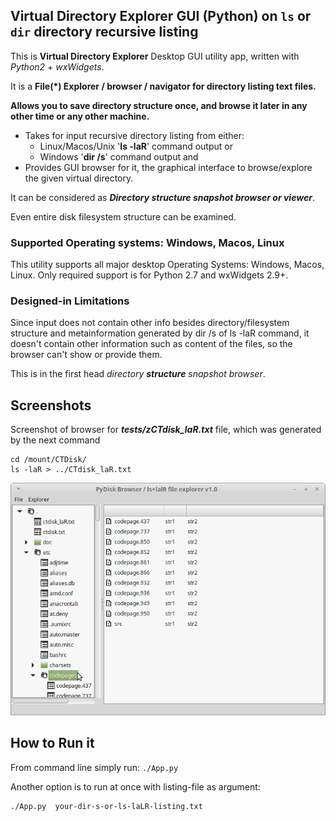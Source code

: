 ## Virtual Directory Explorer GUI (Python) on `ls` or `dir` directory recursive listing
This is **Virtual Directory Explorer** Desktop GUI utility app, written with *Python2* + *wxWidgets*.
 
It is a **File(*) Explorer / browser / navigator for directory listing text files.**

**Allows you to save directory structure once, and browse it later in any other time or any other machine.**

* Takes for input recursive directory listing from either:
  * Linux/Macos/Unix '**ls -laR**' command output or 
  * Windows '**dir /s**' command output and 
* Provides GUI browser for it, the graphical interface to browse/explore the given virtual directory.

It can be considered as **_Directory structure snapshot browser or viewer_**.

Even entire disk filesystem structure can be examined.

### Supported Operating systems: Windows, Macos, Linux

This utility supports all major desktop Operating Systems: Windows, Macos, Linux. Only required support is for Python 2.7 and wxWidgets 2.9+.

### Designed-in Limitations

Since input does not contain other info besides directory/filesystem structure and metainformation generated by dir /s of ls -laR command, it doesn't contain other information such as content of the files, so the browser can't show or provide them.

This is in the first head *directory **structure** snapshot browser*. 

## Screenshots
Screenshot of browser for **_tests/zCTdisk_laR.txt_** file, which was generated by the next command 
```shell
cd /mount/CTDisk/
ls -laR > ../CTdisk_laR.txt
```
  
![Screenshot of v1.0 (Linux)](/screenshots/screenshot-linux1.0s1.png?raw=true "Screenshot of v1.0 (Linux)")

## How to Run it
From command line simply run: `./App.py`

Another option is to run at once with listing-file as argument:
```shell
./App.py  your-dir-s-or-ls-laLR-listing.txt
```
<!---
## Please, report problems in the issues
Thanks!
MA: This comments trick taken from: Comments in Markdown (syntax) - Stack Overflow
https://stackoverflow.com/questions/4823468/comments-in-markdown
-->
[//]: # (Another comment, most invisible and most platform independent, ditto)
